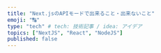 ```yaml
---
title: "Next.jsのAPIモードで出来ること・出来ないこと"
emoji: "🔠"
type: "tech" # tech: 技術記事 / idea: アイデア
topics: ["NextJS", "React", "NodeJS"]
published: false
---
```


# 
